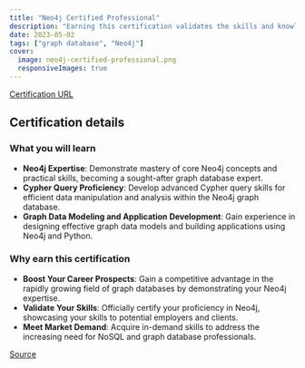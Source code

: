 ```yaml
---
title: "Neo4j Certified Professional"
description: "Earning this certification validates the skills and knowledge to build applications with graph data modeling and Cypher queries."
date: 2023-05-02
tags: ["graph database", "Neo4j"]
cover:
  image: neo4j-certified-professional.png
  responsiveImages: true
---
```


[Certification URL](https://graphacademy.neo4j.com/c/d94fef46-9700-4e29-a5c5-657bba4462f1/)

## Certification details

### What you will learn

- **Neo4j Expertise**: Demonstrate mastery of core Neo4j concepts and practical skills, becoming a sought-after graph database expert.
- **Cypher Query Proficiency**: Develop advanced Cypher query skills for efficient data manipulation and analysis within the Neo4j graph database.
- **Graph Data Modeling and Application Development**: Gain experience in designing effective graph data models and building applications using Neo4j and Python.

### Why earn this certification

- **Boost Your Career Prospects**: Gain a competitive advantage in the rapidly growing field of graph databases by demonstrating your Neo4j expertise.
- **Validate Your Skills**: Officially certify your proficiency in Neo4j, showcasing your skills to potential employers and clients.
- **Meet Market Demand**: Acquire in-demand skills to address the increasing need for NoSQL and graph database professionals.

[Source](https://graphacademy.neo4j.com/courses/neo4j-certification/)
